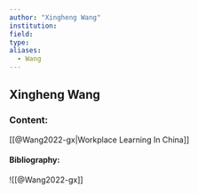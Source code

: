 ```yaml
---
author: "Xingheng Wang"
institution:
field:
type:
aliases:
  - Wang
---
```


## Xingheng Wang

### Content:
[[@Wang2022-gx|Workplace Learning In China]]

#### Bibliography:

![[@Wang2022-gx]]